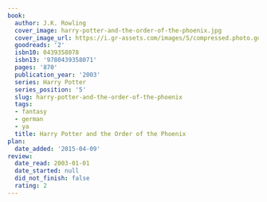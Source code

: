 ```yaml
---
book:
  author: J.K. Rowling
  cover_image: harry-potter-and-the-order-of-the-phoenix.jpg
  cover_image_url: https://i.gr-assets.com/images/S/compressed.photo.goodreads.com/books/1546910265l/2._SX98_.jpg
  goodreads: '2'
  isbn10: 0439358078
  isbn13: '9780439358071'
  pages: '870'
  publication_year: '2003'
  series: Harry Potter
  series_position: '5'
  slug: harry-potter-and-the-order-of-the-phoenix
  tags:
  - fantasy
  - german
  - ya
  title: Harry Potter and the Order of the Phoenix
plan:
  date_added: '2015-04-09'
review:
  date_read: 2003-01-01
  date_started: null
  did_not_finish: false
  rating: 2
---
```

